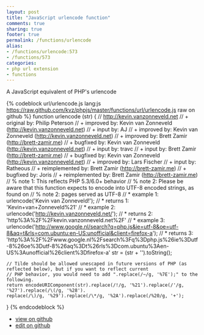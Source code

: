 ```yaml
---
layout: post
title: "JavaScript urlencode function"
comments: true
sharing: true
footer: true
permalink: /functions/urlencode
alias:
- /functions/urlencode:573
- /functions/573
categories:
- php url extension
- functions
---
```

A JavaScript equivalent of PHP's urlencode

<!-- more -->

{% codeblock url/urlencode.js lang:js https://raw.github.com/kvz/phpjs/master/functions/url/urlencode.js raw on github %}
function urlencode (str) {
    // http://kevin.vanzonneveld.net
    // +   original by: Philip Peterson
    // +   improved by: Kevin van Zonneveld (http://kevin.vanzonneveld.net)
    // +      input by: AJ
    // +   improved by: Kevin van Zonneveld (http://kevin.vanzonneveld.net)
    // +   improved by: Brett Zamir (http://brett-zamir.me)
    // +   bugfixed by: Kevin van Zonneveld (http://kevin.vanzonneveld.net)
    // +      input by: travc
    // +      input by: Brett Zamir (http://brett-zamir.me)
    // +   bugfixed by: Kevin van Zonneveld (http://kevin.vanzonneveld.net)
    // +   improved by: Lars Fischer
    // +      input by: Ratheous
    // +      reimplemented by: Brett Zamir (http://brett-zamir.me)
    // +   bugfixed by: Joris
    // +      reimplemented by: Brett Zamir (http://brett-zamir.me)
    // %          note 1: This reflects PHP 5.3/6.0+ behavior
    // %        note 2: Please be aware that this function expects to encode into UTF-8 encoded strings, as found on
    // %        note 2: pages served as UTF-8
    // *     example 1: urlencode('Kevin van Zonneveld!');
    // *     returns 1: 'Kevin+van+Zonneveld%21'
    // *     example 2: urlencode('http://kevin.vanzonneveld.net/');
    // *     returns 2: 'http%3A%2F%2Fkevin.vanzonneveld.net%2F'
    // *     example 3: urlencode('http://www.google.nl/search?q=php.js&ie=utf-8&oe=utf-8&aq=t&rls=com.ubuntu:en-US:unofficial&client=firefox-a');
    // *     returns 3: 'http%3A%2F%2Fwww.google.nl%2Fsearch%3Fq%3Dphp.js%26ie%3Dutf-8%26oe%3Dutf-8%26aq%3Dt%26rls%3Dcom.ubuntu%3Aen-US%3Aunofficial%26client%3Dfirefox-a'
    str = (str + '').toString();

    // Tilde should be allowed unescaped in future versions of PHP (as reflected below), but if you want to reflect current
    // PHP behavior, you would need to add ".replace(/~/g, '%7E');" to the following.
    return encodeURIComponent(str).replace(/!/g, '%21').replace(/'/g, '%27').replace(/\(/g, '%28').
    replace(/\)/g, '%29').replace(/\*/g, '%2A').replace(/%20/g, '+');
}
{% endcodeblock %}

 - [view on github](https://github.com/kvz/phpjs/blob/master/functions/url/urlencode.js)
 - [edit on github](https://github.com/kvz/phpjs/edit/master/functions/url/urlencode.js)

